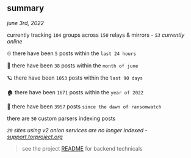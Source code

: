 
## summary
_june 3rd, 2022_

currently tracking `104` groups across `150` relays & mirrors - _`53` currently online_

⏲ there have been `5` posts within the `last 24 hours`

🦈 there have been `38` posts within the `month of june`

🪐 there have been `1053` posts within the `last 90 days`

🏚 there have been `1671` posts within the `year of 2022`

🦕 there have been `3957` posts `since the dawn of ransomwatch`

there are `50` custom parsers indexing posts

_`20` sites using v2 onion services are no longer indexed - [support.torproject.org](https://support.torproject.org/onionservices/v2-deprecation/)_

> see the project [README](https://github.com/joshhighet/ransomwatch#ransomwatch--) for backend technicals
